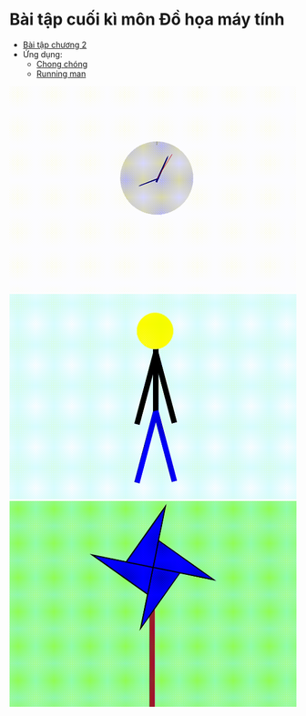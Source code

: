 # Bài tập cuối kì môn Đồ họa máy tính 
- [Bài tập chương 2](https://github.com/lapali20/CG_Final_Project/blob/main/Incline_Exercises_Clock/Incline_Exercises_Clock/Incline_Exercises_Clock/MainWindow.xaml) <br> 
- Ứng dụng: <br>
  - [Chong chóng](https://github.com/lapali20/CG_Final_Project/blob/main/Chong_chong/Chong_chong/Chong_chong/MainWindow.xaml) <br>
  - [Running man](https://github.com/lapali20/CG_Final_Project/blob/main/Running_man/Running_man/Running_man/MainWindow.xaml) <br>
  
![gif](Gif/Clock.gif) 
![gif](Gif/RunningMan.gif)
![gif](Gif/Chong_chong.gif)
